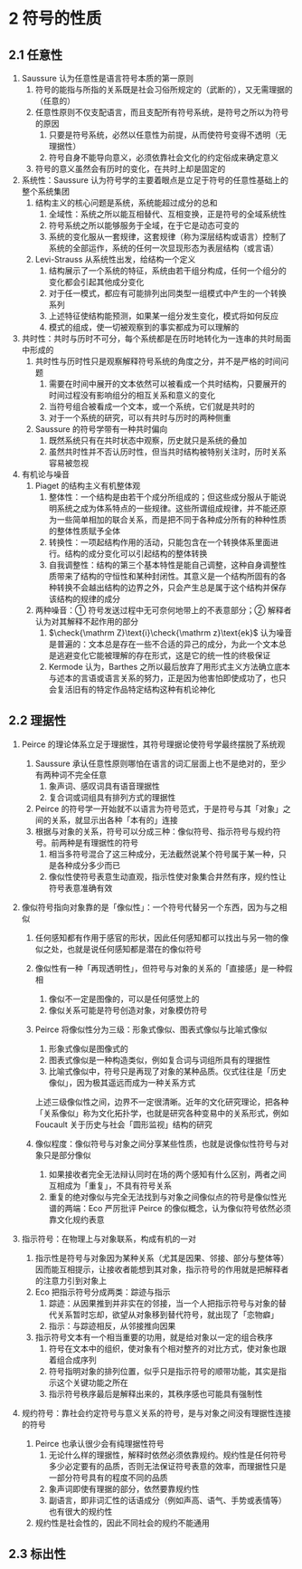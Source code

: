 # 2 符号的性质

## 2.1 任意性
1. $\text{Saussure}$ 认为任意性是语言符号本质的第一原则
    1. 符号的能指与所指的关系既是社会习俗所规定的（武断的），又无需理据的（任意的）
    2. 任意性原则不仅支配语言，而且支配所有符号系统，是符号之所以为符号的原因
        1. 只要是符号系统，必然以任意性为前提，从而使符号变得不透明（无理据性）
        2. 符号自身不能导向意义，必须依靠社会文化的约定俗成来确定意义
    3. 符号的意义虽然会有历时的变化，在共时上却是固定的
2. 系统性：$\text{Saussure}$ 认为符号学的主要着眼点是立足于符号的任意性基础上的整个系统集团
    1. 结构主义的核心问题是系统，系统能超过成分的总和
        1. 全域性：系统之所以能互相替代、互相变换，正是符号的全域系统性
        2. 符号系统之所以能够服务于全域，在于它是动态可变的
        3. 系统的变化服从一套规律，这套规律（称为深层结构或语言）控制了系统的全部运作，系统的任何一次显现形态为表层结构（或言语）
    2. $\text{Levi-Strauss}$ 从系统性出发，给结构一个定义
        1. 结构展示了一个系统的特征，系统由若干组分构成，任何一个组分的变化都会引起其他成分变化
        2. 对于任一模式，都应有可能排列出同类型一组模式中产生的一个转换系列
        3. 上述特征使结构能预测，如果某一组分发生变化，模式将如何反应
        4. 模式的组成，使一切被观察到的事实都成为可以理解的
3. 共时性：共时与历时不可分，每个系统都是在历时地转化为一连串的共时局面中形成的
    1. 共时性与历时性只是观察解释符号系统的角度之分，并不是严格的时间问题
        1. 需要在时间中展开的文本依然可以被看成一个共时结构，只要展开的时间过程没有影响组分的相互关系和意义的变化
        2. 当符号组合被看成一个文本，或一个系统，它们就是共时的
        3. 对于一个系统的研究，可以有共时与历时的两种侧重
    2. $\text{Saussure}$ 的符号学带有一种共时偏向
        1. 既然系统只有在共时状态中观察，历史就只是系统的叠加
        2. 虽然共时性并不否认历时性，但当共时结构被特别关注时，历时关系容易被忽视
4. 有机论与噪音
    1. $\text{Piaget}$ 的结构主义有机整体观
        1. 整体性：一个结构是由若干个成分所组成的；但这些成分服从于能说明系统之成为体系特点的一些规律。这些所谓组成规律，并不能还原为一些简单相加的联合关系，而是把不同于各种成分所有的种种性质的整体性质赋予全体
        2. 转换性：一项起结构作用的活动，只能包含在一个转换体系里面进行。结构的成分变化可以引起结构的整体转换
        3. 自我调整性：结构的第三个基本特性是能自己调整，这种自身调整性质带来了结构的守恒性和某种封闭性。其意义是一个结构所固有的各种转换不会越出结构的边界之外，只会产生总是属于这个结构并保存该结构的规律的成分
    2. 两种噪音：① 符号发送过程中无可奈何地带上的不表意部分；② 解释者认为对其解释不起作用的部分
        1. $\check{\mathrm Z}\text{i}\check{\mathrm z}\text{ek}$ 认为噪音是普遍的：文本总是存在一些不合适的异己的成分，为此一个文本总是逃避变化它能被理解的存在形式，这是它的统一性的终极保证
        2. $\text{Kermode}$ 认为，$\text{Barthes}$ 之所以最后放弃了用形式主义方法确立底本与述本的言语或语言关系的努力，正是因为他害怕即使成功了，也只会复活旧有的特定作品特定结构这种有机论神化

## 2.2 理据性
1. $\text{Peirce}$ 的理论体系立足于理据性，其符号理据论使符号学最终摆脱了系统观
    1. $\text{Saussure}$ 承认任意性原则哪怕在语言的词汇层面上也不是绝对的，至少有两种词不完全任意
        1. 象声词、感叹词具有语音理据性
        2. 复合词或词组具有排列方式的理据性
    2. $\text{Peirce}$ 的符号学一开始就不以语言为符号范式，于是符号与其「对象」之间的关系，就显示出各种「本有的」连接
    3. 根据与对象的关系，符号可以分成三种：像似符号、指示符号与规约符号。前两种是有理据性的符号
        1. 相当多符号混合了这三种成分，无法截然说某个符号属于某一种，只是各种成分多少而已
        2. 像似性使符号表意生动直观，指示性使对象集合井然有序，规约性让符号表意准确有效
2. 像似符号指向对象靠的是「像似性」：一个符号代替另一个东西，因为与之相似
    1. 任何感知都有作用于感官的形状，因此任何感知都可以找出与另一物的像似之处，也就是说任何感知都是潜在的像似符号
    2. 像似性有一种「再现透明性」，但符号与对象的关系的「直接感」是一种假相
        1. 像似不一定是图像的，可以是任何感觉上的
        2. 像似关系可能是符号创造对象，对象模仿符号
    3. $\text{Peirce}$ 将像似性分为三级：形象式像似、图表式像似与比喻式像似
        1. 形象式像似是图像式的
        2. 图表式像似是一种构造类似，例如复合词与词组所具有的理据性
        3. 比喻式像似中，符号只是再现了对象的某种品质。仪式往往是「历史像似」，因为极其遥远而成为一种关系方式

        上述三级像似性之间，边界不一定很清晰。近年的文化研究理论，把各种「关系像似」称为文化拓扑学，也就是研究各种变易中的关系形式，例如 $\text{Foucault}$ 关于历史与社会「圆形监视」结构的研究

    4. 像似程度：像似符号与对象之间分享某些性质，也就是说像似性符号与对象只是部分像似
        1. 如果接收者完全无法辩认同时在场的两个感知有什么区别，两者之间互相成为「重复」，不具有符号关系
        2. 重复的绝对像似与完全无法找到与对象之间像似点的符号是像似性光谱的两端：$\text{Eco}$ 严厉批评 $\text{Peirce}$ 的像似概念，认为像似符号依然必须靠文化规约表意

3. 指示符号：在物理上与对象联系，构成有机的一对
    1. 指示性是符号与对象因为某种关系（尤其是因果、邻接、部分与整体等）因而能互相提示，让接收者能想到其对象，指示符号的作用就是把解释者的注意力引到对象上
    2. $\text{Eco}$ 把指示符号分成两类：踪迹与指示
        1. 踪迹：从因果推到并非实在的邻接，当一个人把指示符号与对象的替代关系暂时忘却，欲望从对象移到替代符号，就出现了「恋物癖」
        2. 指示：与踪迹相反，从邻接推向因果
    3. 指示符号文本有一个相当重要的功用，就是给对象以一定的组合秩序
        1. 符号在文本中的组织，使对象有个相对整齐的对比方式，使对象也跟着组合成序列
        2. 符号指明对象的排列位置，似乎只是指示符号的顺带功能，其实是指示这个关键功能之所在
        3. 指示符号秩序最后是解释出来的，其秩序感也可能具有强制性
4. 规约符号：靠社会约定符号与意义关系的符号，是与对象之间没有理据性连接的符号
    1. $\text{Peirce}$ 也承认很少会有纯理据性符号
        1. 无论什么样的理据性，解释时依然必须依靠规约。规约性是任何符号多少必定要有的品质，否则无法保证符号表意的效率，而理据性只是一部分符号具有的程度不同的品质
        2. 象声词即使有理据的部分，依然要靠规约性
        3. 副语言，即非词汇性的话语成分（例如声高、语气、手势或表情等）也有很大的规约性
    2. 规约性是社会性的，因此不同社会的规约不能通用

## 2.3 标出性
